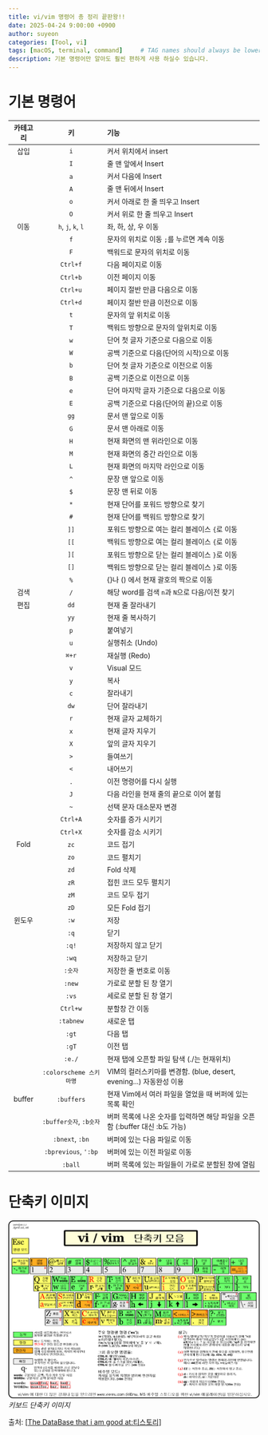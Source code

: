 ```yaml
---
title: vi/vim 명령어 총 정리 끝판왕!!
date: 2025-04-24 9:00:00 +0900
author: suyeon
categories: [Tool, vi]
tags: [macOS, terminal, command]     # TAG names should always be lowercase
description: 기본 명령어만 알아도 훨씬 편하게 사용 하실수 있습니다.
---
```


# 기본 명령어

|  카테고리  |          키           | 기능                                                  |
|:------:|:--------------------:|:----------------------------------------------------|
|   삽입   |         `i`          | 커서 위치에서 insert                                      |
|        |         `I`          | 줄 맨 앞에서 Insert                                      |
|        |         `a`          | 커서 다음에 Insert                                       |
 |        |         `A`          | 줄 맨 뒤에서 Insert                                      |
|        |         `o`          | 커서 아래로 한 줄 띄우고 Insert                               |
|        |         `O`          | 커서 위로 한 줄 띄우고 Insert                                |
|   이동   |  `h`, `j`, `k`, `l`  | 좌, 하, 상, 우 이동                                       |
|        |         `f`          | 문자의 위치로 이동 `;`를 누르면 계속 이동                           |
|        |         `F`          | 백워드로 문자의 위치로 이동                                     |
|        |       `Ctrl+f`       | 다음 페이지로 이동                                          |
|        |       `Ctrl+b`       | 이전 페이지 이동                                           |
|        |       `Ctrl+u`       | 페이지 절반 만큼 다음으로 이동                                   |
|        |       `Ctrl+d`       | 페이지 절반 만큼 이전으로 이동                                   |
|        |         `t`          | 문자의 앞 위치로 이동                                        |
|        |         `T`          | 백워드 방향으로 문자의 앞위치로 이동                                |
|        |         `w`          | 단어 첫 글자 기준으로 다음으로 이동                                |
|        |         `W`          | 공백 기준으로 다음(단어의 시작)으로 이동                             |
|        |         `b`          | 단어 첫 글자 기준으로 이전으로 이동                                |
|        |         `B`          | 공백 기준으로 이전으로 이동                                     |
|        |         `e`          | 단어 마지막 글자 기준으로 다음으로 이동                              |
|        |         `E`          | 공백 기준으로 다음(단어의 끝)으로 이동                              |
|        |         `gg`         | 문서 맨 앞으로 이동                                         |
|        |         `G`          | 문서 맨 아래로 이동                                         |
|        |         `H`          | 현재 화면의 맨 위라인으로 이동                                   |
|        |         `M`          | 현재 화면의 중간 라인으로 이동                                   |
|        |         `L`          | 현재 화면의 마지막 라인으로 이동                                  |
|        |         `^`          | 문장 맨 앞으로 이동                                         |
|        |         `$`          | 문장 맨 뒤로 이동                                          |
|        |         `*`          | 현재 단어를 포워드 방향으로 찾기                                  |
|        |         `#`          | 현재 단어를 백워드 방향으로 찾기                                  |
|        |         `]]`         | 포워드 방향으로 여는 컬리 블레이스 `{`로 이동                         |
|        |         `[[`         | 백워드 방향으로 여는 컬리 블레이스 `{`로 이동                         |
|        |         `][`         | 포워드 방향으로 닫는 컬리 블레이스 `}`로 이동                         |
|        |         `[]`         | 백워드 방향으로 닫는 컬리 블레이스 `}`로 이동                         |
|        |         `%`          | {}나 () 에서 현재 괄호의 짝으로 이동                             |
|   검색   |         `/`          | 해당 word를 검색 `n`과 `N`으로 다음/이전 찾기                     |
|   편집   |         `dd`         | 현재 줄 잘라내기                                           |
|        |         `yy`         | 현재 줄 복사하기                                           |
|        |         `p`          | 붙여넣기                                                |
|        |         `u`          | 실행취소 (Undo)                                         |
|        |        `⌘+r`         | 재실행 (Redo)                                          |
|        |         `v`          | Visual 모드                                           |
|        |         `y`          | 복사                                                  |
|        |         `c`          | 잘라내기                                                |
|        |         `dw`         | 단어 잘라내기                                             |
|        |         `r`          | 현재 글자 교체하기                                          |
|        |         `x`          | 현재 글자 지우기                                           |
|        |         `X`          | 앞의 글자 지우기                                           |
|        |         `>`          | 들여쓰기                                                |
|        |         `<`          | 내어쓰기                                                |
|        |         `.`          | 이전 명령어를 다시 실행                                       |
|        |         `J`          | 다음 라인을 현재 줄의 끝으로 이어 붙힘                              |
|        |         `~`          | 선택 문자 대소문자 변경                                       |
|        |       `Ctrl+A`       | 숫자를 증가 시키기                                          |
|        |       `Ctrl+X`       | 숫자를 감소 시키기                                          |
|  Fold  |         `zc`         | 코드 접기                                               |
|        |         `zo`         | 코드 펼치기                                              |
|        |         `zd`         | Fold 삭제                                             |
|        |         `zR`         | 접힌 코드 모두 펼치기                                        |
|        |         `zM`         | 코드 모두 접기                                            |
|        |         `zD`         | 모든 Fold 접기                                          |
|  윈도우   |         `:w`         | 저장                                                  |
|        |         `:q`         | 닫기                                                  |
|        |        `:q!`         | 저장하지 않고 닫기                                          |
|        |        `:wq`         | 저장하고 닫기                                             |
|        |        `:숫자`         | 저장한 줄 번호로 이동                                        |
|        |        `:new`        | 가로로 분할 된 창 열기                                       |
|        |        `:vs`         | 세로로 분할 된 창 열기                                       |
|        |       `Ctrl+w`       | 분할창 간 이동                                            |
|        |      `:tabnew`       | 새로운 탭                                               |
|        |        `:gt`         | 다음 탭                                                |
|        |        `:gT`         | 이전 탭                                                |
|        |        `:e./`        | 현재 탭에 오픈할 파일 탐색 (./는 현재위치)                          | 
|        | `:colorscheme 스키마명`  | VIM의 컬러스키마를 변경함. (blue, desert, evening...) 자동완성 이용 |
| buffer |      `:buffers`      | 현재 Vim에서 여러 파일을 열었을 때 버퍼에 있는 목록 확인                  |
|        | `:buffer숫자`, `:b숫자`  | 버퍼 목록에 나온 숫자를 입력하면 해당 파일을 오픈함 (:buffer 대신 :b도 가능)   |
|        |   `:bnext`, `:bn`    | 버퍼에 있는 다음 파일로 이동                                    |
|        | `:bprevious`, `':bp` | 버퍼에 있는 이전 파일로 이동                                    |
|        |       `:ball`        | 버퍼 목록에 있는 파일들이 가로로 분할된 창에 열림                        |

# 단축키 이미지
![vi, vim 단축키 모음](/assets/img/202504/000601.png)
_키보드 단축키 이미지_
  
출처: [[The DataBase that i am good at:티스토리]](https://stricky.tistory.com/135)
